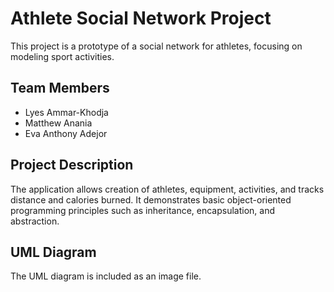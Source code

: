 # Athlete Social Network Project

This project is a prototype of a social network for athletes, focusing on modeling sport activities.

## Team Members
- Lyes Ammar-Khodja
- Matthew Anania
- Eva Anthony Adejor

## Project Description
The application allows creation of athletes, equipment, activities, and tracks distance and calories burned. It demonstrates basic object-oriented programming principles such as inheritance, encapsulation, and abstraction.

## UML Diagram
The UML diagram is included as an image file.
